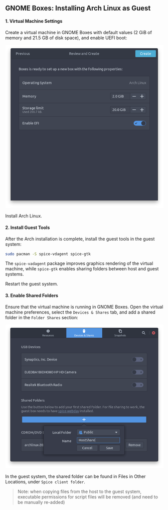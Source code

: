 ## GNOME Boxes: Installing Arch Linux as Guest

#### 1. Virtual Machine Settings

Create a virtual machine in GNOME Boxes with default values (2 GiB of memory and 21.5 GB of disk space), and enable UEFI boot:

![](images/boxes-new.png)

Install Arch Linux.

#### 2. Install Guest Tools

After the Arch installation is complete, install the guest tools in the guest system:

```bash
sudo pacman -S spice-vdagent spice-gtk
```

The `spice-vadagent` package improves graphics rendering of the virtual machine, while `spice-gtk` enables sharing folders between host and guest systems.

Restart the guest system.

#### 3. Enable Shared Folders

Ensure that the virtual machine is running in GNOME Boxes. Open the virtual machine preferences, select the `Devices & Shares` tab, and add a shared folder in the `Folder Shares` section:

![](images/boxes-addshare.png)

In the guest system, the shared folder can be found in Files in Other Locations, under `Spice client folder`.

> Note: when copying files from the host to the guest system, executable permissions for script files will be removed (and need to be manually re-added)
